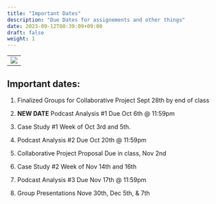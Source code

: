 ```yaml
---
title: "Important Dates"
description: "Due Dates for assignements and other things"
date: 2023-09-12T00:39:09+09:00
draft: false
weight: 1
---
```


<table >
	<tbody>
		<tr>
			<td><img src="https://images.squarespace-cdn.com/content/5f3571ef9fa2aa0139d700c8/1599254214195-M4NFZIRHLRJ9DFW97MYN/E8893528-0175-4B10-94F2-E64461317B9D.jpg?content-type=image%2Fjpeg"> </td>
		</tr>
	</tbody>
</table>


## Important dates:


1) Finalized Groups for Collaborative Project Sept 28th by end of class
  
2) **NEW DATE** Podcast Analysis #1 Due Oct 6th @ 11:59pm
  
3) Case Study #1 Week of Oct 3rd and 5th.
  
4) Podcast Analysis #2 Due Oct 20th @ 11:59pm
  
5) Collaborative Project Proposal Due in class, Nov 2nd
  
6) Case Study #2 Week of Nov 14th and 16th
  
7) Podcast Analysis #3 Due Nov 17th @ 11:59pm
  
8) Group Presentations Nove 30th, Dec 5th, & 7th
